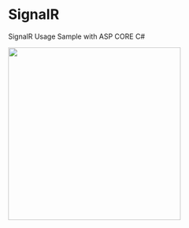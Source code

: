# SignalR
SignalR Usage Sample with ASP CORE C#

<p align="left">
  <img src="https://qph.ec.quoracdn.net/main-qimg-35b4d213fe831b4635a4add2377b63f7-c" width="350"/>
</p>
